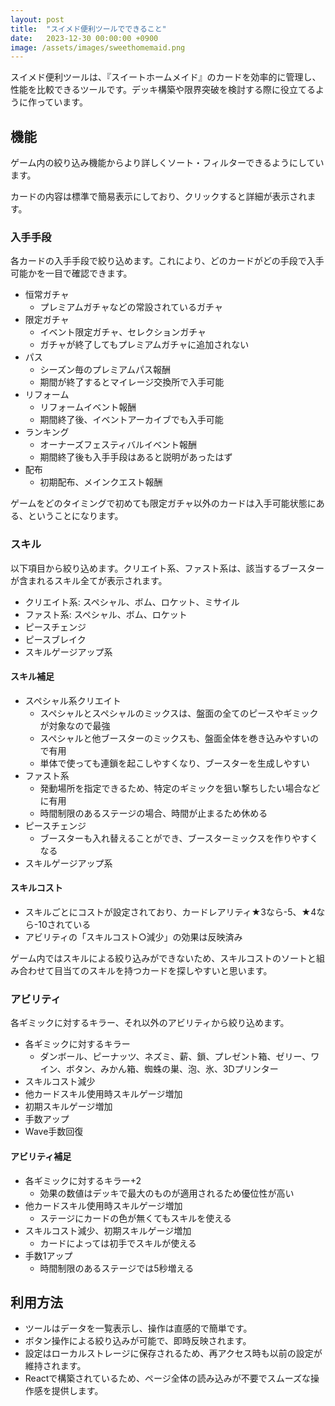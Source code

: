 ```yaml
---
layout: post
title:  "スイメド便利ツールでできること"
date:   2023-12-30 00:00:00 +0900
image: /assets/images/sweethomemaid.png
---
```


スイメド便利ツールは、『スイートホームメイド』のカードを効率的に管理し、性能を比較できるツールです。デッキ構築や限界突破を検討する際に役立てるように作っています。

## 機能

ゲーム内の絞り込み機能からより詳しくソート・フィルターできるようにしています。

カードの内容は標準で簡易表示にしており、クリックすると詳細が表示されます。

### 入手手段

各カードの入手手段で絞り込めます。これにより、どのカードがどの手段で入手可能かを一目で確認できます。

- 恒常ガチャ
  - プレミアムガチャなどの常設されているガチャ
- 限定ガチャ
  - イベント限定ガチャ、セレクションガチャ
  - ガチャが終了してもプレミアムガチャに追加されない
- パス
  - シーズン毎のプレミアムパス報酬
  - 期間が終了するとマイレージ交換所で入手可能
- リフォーム
  - リフォームイベント報酬
  - 期間終了後、イベントアーカイブでも入手可能
- ランキング
  - オーナーズフェスティバルイベント報酬
  - 期間終了後も入手手段はあると説明があったはず
- 配布
  - 初期配布、メインクエスト報酬

ゲームをどのタイミングで初めても限定ガチャ以外のカードは入手可能状態にある、ということになります。

### スキル

以下項目から絞り込めます。クリエイト系、ファスト系は、該当するブースターが含まれるスキル全てが表示されます。

- クリエイト系: スペシャル、ボム、ロケット、ミサイル
- ファスト系: スペシャル、ボム、ロケット
- ピースチェンジ
- ピースブレイク
- スキルゲージアップ系

#### スキル補足

- スペシャル系クリエイト 
  - スペシャルとスペシャルのミックスは、盤面の全てのピースやギミックが対象なので最強
  - スペシャルと他ブースターのミックスも、盤面全体を巻き込みやすいので有用
  - 単体で使っても連鎖を起こしやすくなり、ブースターを生成しやすい
- ファスト系 
  - 発動場所を指定できるため、特定のギミックを狙い撃ちしたい場合などに有用
  - 時間制限のあるステージの場合、時間が止まるため休める
- ピースチェンジ
  - ブースターも入れ替えることができ、ブースターミックスを作りやすくなる
- スキルゲージアップ系

#### スキルコスト

- スキルごとにコストが設定されており、カードレアリティ★3なら-5、★4なら-10されている
- アビリティの「スキルコスト○減少」の効果は反映済み

ゲーム内ではスキルによる絞り込みができないため、スキルコストのソートと組み合わせて目当てのスキルを持つカードを探しやすいと思います。




### アビリティ

各ギミックに対するキラー、それ以外のアビリティから絞り込めます。

- 各ギミックに対するキラー
  - ダンボール、ピーナッツ、ネズミ、薪、鎖、プレゼント箱、ゼリー、ワイン、ボタン、みかん箱、蜘蛛の巣、泡、氷、3Dプリンター
- スキルコスト減少
- 他カードスキル使用時スキルゲージ増加
- 初期スキルゲージ増加
- 手数アップ
- Wave手数回復

#### アビリティ補足

- 各ギミックに対するキラー+2
  - 効果の数値はデッキで最大のものが適用されるため優位性が高い
- 他カードスキル使用時スキルゲージ増加
  - ステージにカードの色が無くてもスキルを使える
- スキルコスト減少、初期スキルゲージ増加
  - カードによっては初手でスキルが使える
- 手数1アップ
  - 時間制限のあるステージでは5秒増える


## 利用方法

- ツールはデータを一覧表示し、操作は直感的で簡単です。
- ボタン操作による絞り込みが可能で、即時反映されます。
- 設定はローカルストレージに保存されるため、再アクセス時も以前の設定が維持されます。
- Reactで構築されているため、ページ全体の読み込みが不要でスムーズな操作感を提供します。

